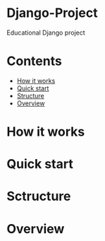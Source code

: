 # Django-Project
 Educational Django project

# Contents
- [How it works](#how-it-works)
- [Quick start](#quick-start)
- [Structure](#structure)
- [Overview](#overview)

# How it works

# Quick start

# Sctructure

# Overview